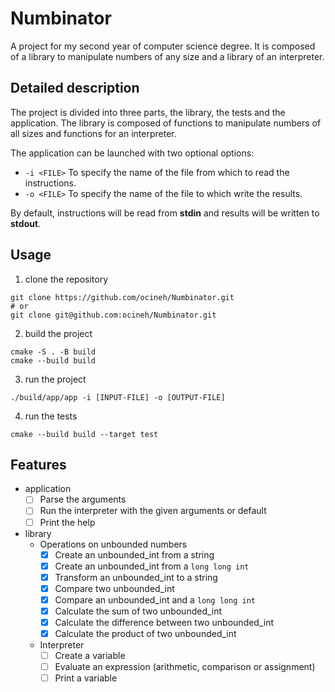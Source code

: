 # Numbinator

A project for my second year of computer science degree. It
is composed of a library to manipulate numbers of any size
and a library of an interpreter.

## Detailed description

The project is divided into three parts, the library, the
tests and the application. The library is composed of
functions to manipulate numbers of all sizes and functions
for an interpreter.

The application can be launched with two optional options:

- `-i <FILE>` To specify the name of the file from which to
  read the instructions.
- `-o <FILE>` To specify the name of the file to which write
  the results.

By default, instructions will be read from **stdin** and
results will be written to **stdout**.

## Usage

1. clone the repository

```shell
git clone https://github.com/ocineh/Numbinator.git
# or
git clone git@github.com:ocineh/Numbinator.git
```

2. build the project

```shell
cmake -S . -B build
cmake --build build
```

3. run the project

```shell
./build/app/app -i [INPUT-FILE] -o [OUTPUT-FILE]
```

4. run the tests

```shell
cmake --build build --target test
```

## Features

- application
  - [ ] Parse the arguments
  - [ ] Run the interpreter with the given arguments or
    default
  - [ ] Print the help
- library
  - Operations on unbounded numbers
    - [x] Create an unbounded_int from a string
    - [x] Create an unbounded_int from a `long long int`
    - [x] Transform an unbounded_int to a string
    - [x] Compare two unbounded_int
    - [x] Compare an unbounded_int and a `long long int`
    - [x] Calculate the sum of two unbounded_int
    - [x] Calculate the difference between two unbounded_int
    - [x] Calculate the product of two unbounded_int
  - Interpreter
    - [ ] Create a variable
    - [ ] Evaluate an expression (arithmetic, comparison or
      assignment)
    - [ ] Print a variable